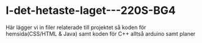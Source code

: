 # I-det-hetaste-laget---220S-BG4
Här lägger vi in filer relaterade till projektet så koden för hemsida(CSS/HTML &amp; Java) samt koden för C++ alltså arduino samt planer
